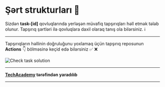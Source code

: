 # Şərt strukturları 🎯

Sizdən **task-[id]** qovluqlarında yerləşən müvafiq tapşırıqları həll etmək tələb olunur. Tapşırıq şərtləri ilə qovluqlara daxil olaraq tanış ola bilərsiniz. :information_source:

---

Tapşırıqların həllinin doğruluğunu yoxlamaq üçün tapşırıq reposunun **Actions** :point_down: bölməsinə keçid edə bilərsiniz :white_check_mark: :x:

![Check task solution](assets/githubactions.gif)

---

**[TechAcademy](https://www.tech.edu.az/) tərəfindən yaradılıb**

---

